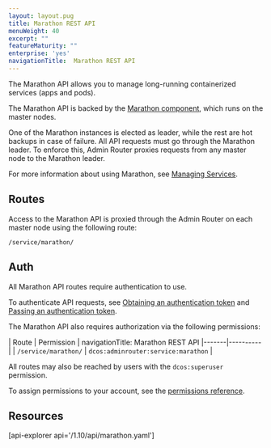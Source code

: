 ```yaml
---
layout: layout.pug
title: Marathon REST API
menuWeight: 40
excerpt: ""
featureMaturity: ""
enterprise: 'yes'
navigationTitle:  Marathon REST API
---
```


The Marathon API allows you to manage long-running containerized services (apps and pods).

The Marathon API is backed by the [Marathon component](/1.10/overview/architecture/components/#marathon), which runs on the master nodes.

One of the Marathon instances is elected as leader, while the rest are hot backups in case of failure. All API requests must go through the Marathon leader. To enforce this, Admin Router proxies requests from any master node to the Marathon leader.

For more information about using Marathon, see [Managing Services](/1.10/deploying-services/).

## Routes

Access to the Marathon API is proxied through the Admin Router on each master node using the following route:

```
/service/marathon/
```

## Auth

All Marathon API routes require authentication to use.

To authenticate API requests, see [Obtaining an authentication token](/1.10/security/iam-api/#obtaining-an-authentication-token) and [Passing an authentication token](/1.10/security/iam-api/#passing-an-authentication-token).

The Marathon API also requires authorization via the following permissions:

| Route | Permission |
navigationTitle:  Marathon REST API
|-------|----------|
| `/service/marathon/` | `dcos:adminrouter:service:marathon` |

All routes may also be reached by users with the `dcos:superuser` permission.

To assign permissions to your account, see the [permissions reference](/1.10/security/perms-reference/).

## Resources

[api-explorer api='/1.10/api/marathon.yaml']

